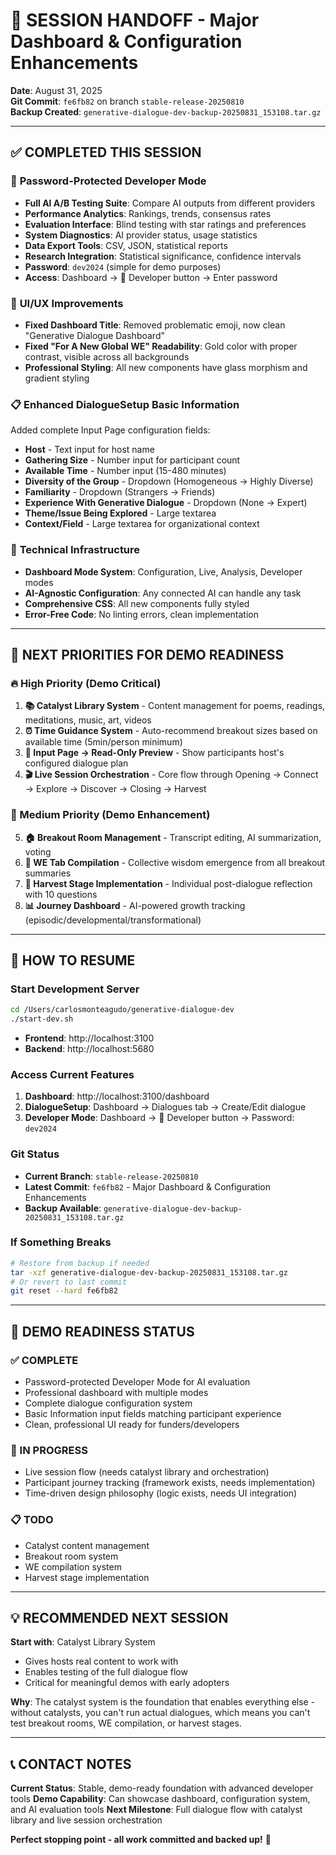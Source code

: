 # 🎯 SESSION HANDOFF - Major Dashboard & Configuration Enhancements
**Date**: August 31, 2025  
**Git Commit**: `fe6fb82` on branch `stable-release-20250810`  
**Backup Created**: `generative-dialogue-dev-backup-20250831_153108.tar.gz`

---

## ✅ **COMPLETED THIS SESSION**

### 🔐 **Password-Protected Developer Mode**
- **Full AI A/B Testing Suite**: Compare AI outputs from different providers
- **Performance Analytics**: Rankings, trends, consensus rates
- **Evaluation Interface**: Blind testing with star ratings and preferences
- **System Diagnostics**: AI provider status, usage statistics
- **Data Export Tools**: CSV, JSON, statistical reports
- **Research Integration**: Statistical significance, confidence intervals
- **Password**: `dev2024` (simple for demo purposes)
- **Access**: Dashboard → 🔐 Developer button → Enter password

### 🎨 **UI/UX Improvements**
- **Fixed Dashboard Title**: Removed problematic emoji, now clean "Generative Dialogue Dashboard"
- **Fixed "For A New Global WE" Readability**: Gold color with proper contrast, visible across all backgrounds
- **Professional Styling**: All new components have glass morphism and gradient styling

### 📋 **Enhanced DialogueSetup Basic Information**
Added complete Input Page configuration fields:
- **Host** - Text input for host name
- **Gathering Size** - Number input for participant count  
- **Available Time** - Number input (15-480 minutes)
- **Diversity of the Group** - Dropdown (Homogeneous → Highly Diverse)
- **Familiarity** - Dropdown (Strangers → Friends)
- **Experience With Generative Dialogue** - Dropdown (None → Expert)
- **Theme/Issue Being Explored** - Large textarea
- **Context/Field** - Large textarea for organizational context

### 🔧 **Technical Infrastructure**
- **Dashboard Mode System**: Configuration, Live, Analysis, Developer modes
- **AI-Agnostic Configuration**: Any connected AI can handle any task
- **Comprehensive CSS**: All new components fully styled
- **Error-Free Code**: No linting errors, clean implementation

---

## 🚀 **NEXT PRIORITIES FOR DEMO READINESS**

### **🔥 High Priority (Demo Critical)**
1. **📚 Catalyst Library System** - Content management for poems, readings, meditations, music, art, videos
2. **⏰ Time Guidance System** - Auto-recommend breakout sizes based on available time (5min/person minimum)
3. **📖 Input Page → Read-Only Preview** - Show participants host's configured dialogue plan
4. **🎬 Live Session Orchestration** - Core flow through Opening → Connect → Explore → Discover → Closing → Harvest

### **🚀 Medium Priority (Demo Enhancement)**
5. **🏠 Breakout Room Management** - Transcript editing, AI summarization, voting
6. **🤝 WE Tab Compilation** - Collective wisdom emergence from all breakout summaries
7. **🌾 Harvest Stage Implementation** - Individual post-dialogue reflection with 10 questions
8. **📊 Journey Dashboard** - AI-powered growth tracking (episodic/developmental/transformational)

---

## 🔄 **HOW TO RESUME**

### **Start Development Server**
```bash
cd /Users/carlosmonteagudo/generative-dialogue-dev
./start-dev.sh
```
- **Frontend**: http://localhost:3100
- **Backend**: http://localhost:5680

### **Access Current Features**
1. **Dashboard**: http://localhost:3100/dashboard
2. **DialogueSetup**: Dashboard → Dialogues tab → Create/Edit dialogue
3. **Developer Mode**: Dashboard → 🔐 Developer button → Password: `dev2024`

### **Git Status**
- **Current Branch**: `stable-release-20250810`
- **Latest Commit**: `fe6fb82` - Major Dashboard & Configuration Enhancements
- **Backup Available**: `generative-dialogue-dev-backup-20250831_153108.tar.gz`

### **If Something Breaks**
```bash
# Restore from backup if needed
tar -xzf generative-dialogue-dev-backup-20250831_153108.tar.gz
# Or revert to last commit
git reset --hard fe6fb82
```

---

## 🎯 **DEMO READINESS STATUS**

### **✅ COMPLETE**
- Password-protected Developer Mode for AI evaluation
- Professional dashboard with multiple modes
- Complete dialogue configuration system
- Basic Information input fields matching participant experience
- Clean, professional UI ready for funders/developers

### **🔄 IN PROGRESS**
- Live session flow (needs catalyst library and orchestration)
- Participant journey tracking (framework exists, needs implementation)
- Time-driven design philosophy (logic exists, needs UI integration)

### **📋 TODO**
- Catalyst content management
- Breakout room system
- WE compilation system
- Harvest stage implementation

---

## 💡 **RECOMMENDED NEXT SESSION**

**Start with**: Catalyst Library System
- Gives hosts real content to work with
- Enables testing of the full dialogue flow
- Critical for meaningful demos with early adopters

**Why**: The catalyst system is the foundation that enables everything else - without catalysts, you can't run actual dialogues, which means you can't test breakout rooms, WE compilation, or harvest stages.

---

## 📞 **CONTACT NOTES**

**Current Status**: Stable, demo-ready foundation with advanced developer tools
**Demo Capability**: Can showcase dashboard, configuration system, and AI evaluation tools
**Next Milestone**: Full dialogue flow with catalyst library and live session orchestration

**Perfect stopping point - all work committed and backed up!** 🎉


